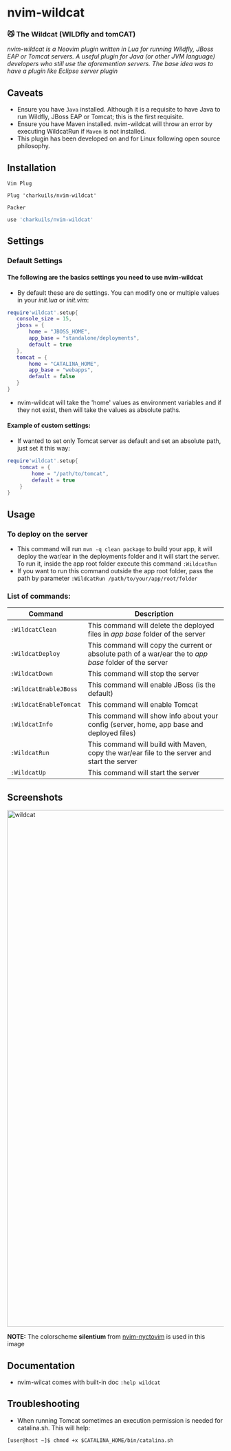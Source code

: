 # nvim-wildcat
### :smirk_cat: The Wildcat (WILDfly and tomCAT)
*nvim-wildcat is a Neovim plugin written in Lua for running Wildfly, JBoss EAP or Tomcat servers. A useful plugin for Java (or other JVM language) developers who still use the aforemention servers. The base idea was to have a plugin like Eclipse server plugin*

## Caveats
- Ensure you have `Java` installed. Although it is a requisite to have Java to run Wildfly, JBoss EAP or Tomcat; this is the first requisite. 
- Ensure you have Maven installed. nvim-wildcat will throw an error by executing WildcatRun if `Maven` is not installed.
- This plugin has been developed on and for Linux following open source philosophy.

## Installation
`Vim Plug`
```vim
Plug 'charkuils/nvim-wildcat'
```
`Packer`
```lua
use 'charkuils/nvim-wildcat'
```

## Settings
### Default Settings
#### The following are the basics settings you need to use nvim-wildcat

- By default these are de settings. You can modify one or multiple values in your _init.lua_ or _init.vim_:
```lua
require'wildcat'.setup{
   console_size = 15,
   jboss = {
       home = "JBOSS_HOME",
       app_base = "standalone/deployments",
       default = true
   },
   tomcat = {
       home = "CATALINA_HOME",
       app_base = "webapps",
       default = false
   }
}
```

- nvim-wildcat will take the 'home' values as environment variables and if they not exist, then will take the values as absolute paths.

#### Example of custom settings:
- If wanted to set only Tomcat server as default and set an absolute path, just set it this way:
```lua
require'wildcat'.setup{
    tomcat = {
        home = "/path/to/tomcat",
        default = true
    }
}
```

## Usage
### To deploy on the server
- This command will run `mvn -q clean package` to build your app, it will deploy the war/ear in the deployments folder and it will start the server. To run it, inside the app root folder execute this command `:WildcatRun`
- If you want to run this command outside the app root folder, pass the path by parameter `:WildcatRun /path/to/your/app/root/folder`

### List of commands:
| Command | Description                       |
| -------------- | --------------------------------- |
| `:WildcatClean`  | This command will delete the deployed files in _app base_ folder of the server |
| `:WildcatDeploy` | This command will copy the current or absolute path of a war/ear the to _app base_ folder of the server |
| `:WildcatDown`   | This command will stop the server |
| `:WildcatEnableJBoss` | This command will enable JBoss (is the default) |
| `:WildcatEnableTomcat` | This command will enable Tomcat |
| `:WildcatInfo` | This command will show info about your config (server, home, app base and deployed files) |
| `:WildcatRun`    | This command will build with Maven, copy the war/ear file to the server and start the server|
| `:WildcatUp` | This command will start the server |

## Screenshots

<img src="https://github.com/charkuils/img/blob/master/nvim-wildcat/wildcat.gif?raw=true" alt="wildcat" style="width:1200px;"/>

**NOTE:** The colorscheme **silentium** from [nvim-nyctovim](https://github.com/charkuils/nvim-nyctovim) is used in this image

## Documentation
- nvim-wilcat comes with built-in doc `:help wildcat`

## Troubleshooting
- When running Tomcat sometimes an execution permission is needed for catalina.sh. This will help:
```console
[user@host ~]$ chmod +x $CATALINA_HOME/bin/catalina.sh
```

